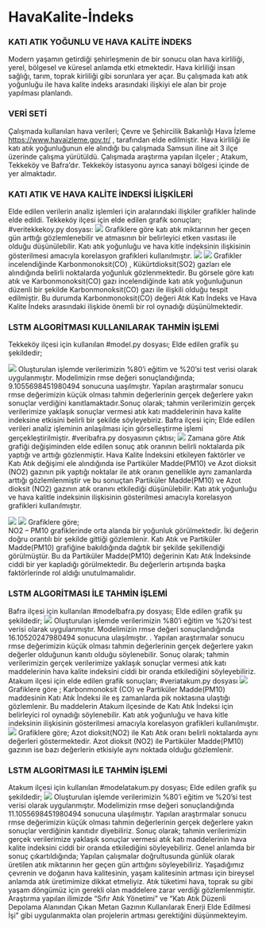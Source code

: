 # HavaKalite-İndeks
### KATI ATIK YOĞUNLU VE HAVA KALİTE İNDEKS
Modern yaşamın getirdiği  şehirleşmenin de  bir sonucu olan hava kirliliği, yerel, bölgesel ve küresel anlamda etki etmektedir. Hava kirliliği insan sağlığı, tarım, toprak kirliliği gibi sorunlara yer açar. Bu çalışmada katı atık yoğunluğu ile hava kalite indeks arasındaki ilişkiyi ele alan bir proje yapılması planlandı. 
### VERİ SETİ
Çalışmada kullanılan hava verileri; 
 Çevre ve Şehircilik Bakanlığı Hava İzleme https://www.havaizleme.gov.tr/ ,   tarafından elde edilmiştir. 
Hava kirliliği ile katı atık yoğunluğunun ele alındığı bu çalışmada Samsun iline ait 3 ilçe üzerinde çalışma yürütüldü.
Çalışmada araştırma yapılan ilçeler ; Atakum, Tekkeköy ve Bafra’dır. Tekkeköy istasyonu ayrıca sanayi bölgesi içinde de yer almaktadır.  
### KATI ATIK VE HAVA KALİTE İNDEKSİ İLİŞKİLERİ
Elde edilen verilerin analiz işlemleri  için aralarındaki ilişkiler grafikler halinde elde edildi. 
Tekkeköy ilçesi için  elde edilen grafik sonuçları; 
   #veritekkekoy.py dosyası: 
   ![](https://github.com/aysesena-yksl/HavaKalite-ndeks/blob/master/4.PNG)
Grafiklere göre katı atık miktarının her geçen gün arttığı gözlemlenebilir ve atmasının bir belirleyici etken vasıtası ile olduğu düşünülebilir. 
Katı atık yoğunluğu ve hava kitle indeksinin ilişkisinin gösterilmesi amacıyla  korelasyon grafikleri kullanılmıştır. 
   ![](https://github.com/aysesena-yksl/HavaKalite-ndeks/blob/master/6.PNG) ![](https://github.com/aysesena-yksl/HavaKalite-ndeks/blob/master/7.PNG)
Grafikler incelendiğinde Karbonmonoksit(CO) , Kükürtdioksit(SO2) gazları ele alındığında belirli noktalarda yoğunluk gözlenmektedir. Bu görsele göre katı atık ve Karbonmonoksit(CO) gazı incelendiğinde katı atık  yoğunluğunun düzenli bir şekilde Karbonmonoksit(CO) gazı ile ilişkili olduğu tespit edilmiştir. 
Bu durumda Karbonmonoksit(CO) değeri Atık Katı İndeks ve Hava Kalite İndeks arasındaki ilişkide önemli bir rol oynadığı düşünülmektedir. 
### LSTM ALGORİTMASI KULLANILARAK TAHMİN İŞLEMİ 
Tekkeköy ilçesi için kullanılan  #model.py dosyası; 
Elde edilen grafik şu şekildedir; 

   ![](https://github.com/aysesena-yksl/HavaKalite-ndeks/blob/master/lstm.PNG)
Oluşturulan işlemde verilerimizin %80’i eğitim ve %20’si test verisi olarak uygulanmıştır. Modelimizin rmse değeri sonuçlandığında; 9.1055698451980494  sonucuna uaşılmıştır.   Yapılan araştırmalar sonucu rmse değerimizin küçük olması tahmin değerlerinin gerçek değerlere yakın sonuçlar verdiğini kanıtlamaktadır.Sonuç olarak; tahmin verilerimizin gerçek verilerimize yaklaşık sonuçlar vermesi atık katı maddelerinin hava kalite indeksine etkisini belirli bir şekilde söyleyebiriz. 
Bafra ilçesi için; Elde edilen verileri analiz işleminin anlaşılması için görselleştirme işlemi gerçekleştirilmiştir. 
#veribafra.py  dosyasının çıktısı; 
![](https://github.com/aysesena-yksl/HavaKalite-ndeks/blob/master/veri.PNG)
Zamana göre Atık grafiği değişiminden elde edilen sonuç atık oranının belirli noktalarda pik yaptığı ve arttığı gözlenmiştir. Hava Kalite İndeksini etkileyen faktörler ve Katı Atık değişimi ele alındığında ise Partiküler Madde(PM10) ve Azot dioksit (NO2) gazının pik yaptığı noktalar ile  atık oranın genellikle aynı zamanlarda arttığı gözlemlenmiştir ve bu  sonuçtan Partiküler Madde(PM10) ve Azot dioksit (NO2) gazının atık oranını etkilediği düşünülebilir. 
Katı atık yoğunluğu ve hava kalitle indeksinin ilişkisinin gösterilmesi amacıyla korelasyon grafikleri kullanılmıştır. 
  
![](https://github.com/aysesena-yksl/HavaKalite-ndeks/blob/master/bafra1.PNG)  ![](https://github.com/aysesena-yksl/HavaKalite-ndeks/blob/master/bafra2.PNG)
Grafiklere göre;   
NO2 – PM10 grafiklerinde orta alanda bir yoğunluk görülmektedir. İki değerin doğru orantılı bir şekilde gittiği gözlemlenir. Katı Atık ve Partiküler Madde(PM10) grafiğine bakıldığında dağıtık bir şekilde şekillendiği görülmüştür. Bu da Partiküler Madde(PM10) değerinin Katı Atık İndeksinde ciddi bir yer kapladığı görülmektedir. Bu değerlerin artışında başka faktörlerinde rol aldığı unutulmamalıdır.
### LSTM ALGORİTMASI İLE TAHMİN İŞLEMİ 
Bafra ilçesi için kullanılan  #modelbafra.py dosyası; 
Elde edilen grafik şu şekildedir; 
![](https://github.com/aysesena-yksl/HavaKalite-ndeks/blob/master/bafralstm.PNG)
Oluşturulan işlemde verilerimizin %80’i eğitim ve %20’si test verisi olarak uygulanmıştır. Modelimizin rmse değeri sonuçlandığında  16.10520247980494 sonucuna ulaşılmıştır.  . Yapılan araştırmalar sonucu rmse  değerimizin küçük olması tahmin değerlerinin gerçek değerlere  yakın değerler olduğunun kanıtı olduğu söylenebilir. 
Sonuç olarak; tahmin verilerimizin gerçek verilerimize yaklaşık sonuçlar vermesi atık katı maddelerinin hava kalite indeksini ciddi bir oranda etkilediğini söyleyebiliriz. 
Atakum ilçesi için  elde edilen grafik sonuçları; 
   #veriatakum.py dosyası 
 ![](https://github.com/aysesena-yksl/HavaKalite-ndeks/blob/master/atakum1.PNG)
 Grafiklere göre ; Karbonmonoksit (CO) ve Partiküler Madde(PM10) maddesinin  Katı Atık İndeksi ile eş zamanlarda pik noktasına ulaştığı gözlemlenir. Bu maddelerin Atakum ilçesinde de Katı Atık İndeksi için belirleyici rol oynadığı söylenebilir. 
Katı atık yoğunluğu ve hava kitle indeksinin ilişkisinin gösterilmesi amacıyla korelasyon grafikleri kullanılmıştır. 
![](https://github.com/aysesena-yksl/HavaKalite-ndeks/blob/master/atakum2.PNG)
Grafiklere göre; Azot dioksit(NO2) ile Katı Atık oranı belirli noktalarda aynı değerleri göstermektedir. Azot dioksit (NO2) ile Partiküler Madde(PM10) gazının ise bazı değerlerin etkisiyle aynı noktada olduğu gözlemlenir. 
### LSTM ALGORİTMASI İLE TAHMİN İŞLEMİ 
Atakum ilçesi için kullanılan  #modelatakum.py dosyası; 
Elde edilen grafik şu şekildedir; 
![](https://github.com/aysesena-yksl/HavaKalite-ndeks/blob/master/atakumlstm.PNG)
Oluşturulan işlemde verilerimizin %80’i eğitim ve %20’si test  verisi olarak uygulanmıştır. Modelimizin rmse değeri sonuçlandığında 11.1055698451980494 sonucuna ulaşılmıştır.     Yapılan araştırmalar sonucu rmse  değerimizin küçük olması tahmin değerlerinin gerçek değerlere yakın sonuçlar verdiğinin kanıtıdır diyebiliriz. Sonuç olarak; tahmin verilerimizin gerçek verilerimize yaklaşık sonuçlar vermesi atık katı maddelerinin hava kalite indeksini ciddi bir oranda etkilediğini söyleyebiliriz. 
Genel anlamda bir sonuç çıkartıldığında; 
Yapılan çalışmalar doğrultusunda günlük olarak üretilen  atık miktarının her geçen gün arttığını söyleyebiliriz. Yaşadığımız çevrenin ve doğanın hava kalitesinin, yaşam kalitesinin artması için bireysel anlamda atık üretimimize dikkat etmeliyiz. Atık tüketimi hava, toprak su gibi yaşam döngümüz için gerekli olan maddelere zarar verdiği gözlemlenmiştir. Araştırma yapılan ilimizde “Sıfır Atık Yönetimi” ve  “Katı Atık Düzenli Depolama Alanından Çıkan Metan Gazının Kullanılarak Enerji Elde Edilmesi İşi”  gibi uygulanmakta olan projelerin artması gerektiğini düşünmekteyim. 
 
 

 
 
